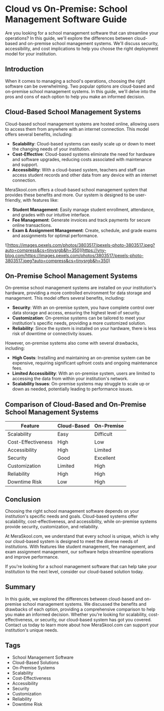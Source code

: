 # Cloud vs On-Premise: School Management Software Guide 

Are you looking for a school management software that can streamline your operations? In this guide, we'll explore the differences between cloud-based and on-premise school management systems. We'll discuss security, accessibility, and cost implications to help you choose the right deployment model for your institution.

## Introduction

When it comes to managing a school's operations, choosing the right software can be overwhelming. Two popular options are cloud-based and on-premise school management systems. In this guide, we'll delve into the pros and cons of each option to help you make an informed decision.

## Cloud-Based School Management Systems 

Cloud-based school management systems are hosted online, allowing users to access them from anywhere with an internet connection. This model offers several benefits, including:

*   **Scalability**: Cloud-based systems can easily scale up or down to meet the changing needs of your institution.
*   **Cost-Effective**: Cloud-based systems eliminate the need for hardware and software upgrades, reducing costs associated with maintenance and support.
*   **Accessibility**: With a cloud-based system, teachers and staff can access student records and other data from any device with an internet connection.

MeraSkool.com offers a cloud-based school management system that provides these benefits and more. Our system is designed to be user-friendly, with features like:

*   **Student Management**: Easily manage student enrollment, attendance, and grades with our intuitive interface.
*   **Fee Management**: Generate invoices and track payments for secure online transactions.
*   **Exam & Assignment Management**: Create, schedule, and grade exams and assignments for optimal performance.

![https://images.pexels.com/photos/3803517/pexels-photo-3803517.jpeg?auto=compress&cs=tinysrgb&h=350](https://vny-blog.com/https://images.pexels.com/photos/3803517/pexels-photo-3803517.jpeg?auto=compress&cs=tinysrgb&h=350)

## On-Premise School Management Systems 

On-premise school management systems are installed on your institution's hardware, providing a more controlled environment for data storage and management. This model offers several benefits, including:

*   **Security**: With an on-premise system, you have complete control over data storage and access, ensuring the highest level of security.
*   **Customization**: On-premise systems can be tailored to meet your institution's specific needs, providing a more customized solution.
*   **Reliability**: Since the system is installed on your hardware, there is less risk of downtime or connectivity issues.

However, on-premise systems also come with several drawbacks, including:

*   **High Costs**: Installing and maintaining an on-premise system can be expensive, requiring significant upfront costs and ongoing maintenance fees.
*   **Limited Accessibility**: With an on-premise system, users are limited to accessing the data from within your institution's network.
*   **Scalability Issues**: On-premise systems may struggle to scale up or down as needed, potentially leading to performance issues.

## Comparison of Cloud-Based and On-Premise School Management Systems 

| Feature | Cloud-Based | On-Premise |
| --- | --- | --- |
| Scalability | Easy | Difficult
| Cost-Effectiveness | High | Low
| Accessibility | High | Limited
| Security | Good | Excellent
| Customization | Limited | High
| Reliability | High | High
| Downtime Risk | Low | High

## Conclusion 

Choosing the right school management software depends on your institution's specific needs and goals. Cloud-based systems offer scalability, cost-effectiveness, and accessibility, while on-premise systems provide security, customization, and reliability.

At MeraSkool.com, we understand that every school is unique, which is why our cloud-based system is designed to meet the diverse needs of institutions. With features like student management, fee management, and exam assignment management, our software helps streamline operations and improve performance.

If you're looking for a school management software that can help take your institution to the next level, consider our cloud-based solution today.

## Summary 

In this guide, we explored the differences between cloud-based and on-premise school management systems. We discussed the benefits and drawbacks of each option, providing a comprehensive comparison to help you make an informed decision. Whether you're looking for scalability, cost-effectiveness, or security, our cloud-based system has got you covered. Contact us today to learn more about how MeraSkool.com can support your institution's unique needs.

## Tags 

*   School Management Software
*   Cloud-Based Solutions
*   On-Premise Systems
*   Scalability
*   Cost-Effectiveness
*   Accessibility
*   Security
*   Customization
*   Reliability
*   Downtime Risk

